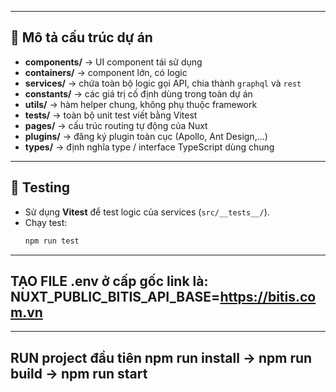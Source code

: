 
---

## 🧩 Mô tả cấu trúc dự án

- **components/** → UI component tái sử dụng
- **containers/** → component lớn, có logic
- **services/** → chứa toàn bộ logic gọi API, chia thành `graphql` và `rest`
- **constants/** → các giá trị cố định dùng trong toàn dự án
- **utils/** → hàm helper chung, không phụ thuộc framework
- **__tests__/** → toàn bộ unit test viết bằng Vitest
- **pages/** → cấu trúc routing tự động của Nuxt
- **plugins/** → đăng ký plugin toàn cục (Apollo, Ant Design,...)
- **types/** → định nghĩa type / interface TypeScript dùng chung

---

## 🧪 Testing
- Sử dụng **Vitest** để test logic của services (`src/__tests__/`).
- Chạy test:
  ```bash
  npm run test

---
TẠO FILE .env ở cấp gốc link là: NUXT_PUBLIC_BITIS_API_BASE=https://bitis.com.vn
---


---
RUN project đầu tiên npm run install -> npm run build -> npm run start
---